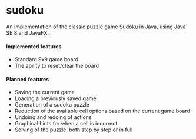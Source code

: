 # sudoku

An implementation of the classic puzzle game [Sudoku](https://en.wikipedia.org/wiki/Sudoku) in Java, using Java SE 8 and JavaFX.

#### Implemented features
* Standard 9x9 game board
* The ability to reset/clear the board

#### Planned features
* Saving the current game
* Loading a previously saved game
* Generation of a sudoku puzzle
* Reduction of the available cell options based on the current game board
* Undoing and redoing of actions
* Graphical hints for when a cell is incorrect
* Solving of the puzzle, both step by step or in full

